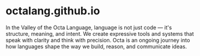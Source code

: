 # octalang.github.io
In the Valley of the Octa Language, language is not just code — it's structure, meaning, and intent. We create expressive tools and systems that speak with clarity and think with precision. Octa is an ongoing journey into how languages shape the way we build, reason, and communicate ideas.
